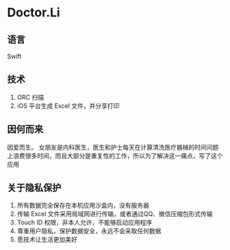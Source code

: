# Doctor.Li
## 语言
Swift
## 技术
1. ORC 扫描
2. iOS 平台生成 Excel 文件，并分享打印  

## 因何而来
因爱而生。
女朋友是内科医生，医生和护士每天在计算清洗医疗器械的时间问题上浪费很多时间，而且大部分是重复性的工作，所以为了解决这一痛点，写了这个应用   
  
## 关于隐私保护
1. 所有数据完全保存在本机应用沙盒内，没有服务器
2. 传输 Excel 文件采用局域网进行传输，或者通过QQ、微信压缩包形式传输
3. Touch ID 权限，非本人允许，不能够启动应用程序
4. 尊重用户隐私，保护数据安全，永远不会采取任何数据
5. 愿技术让生活更加美好

